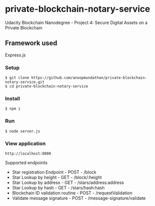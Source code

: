 # private-blockchain-notary-service
Udacity Blockchain Nanodegree - Project 4: Secure Digital Assets on a Private Blockchain

## Framework used

Express.js

### Setup
```
$ git clone https://github.com/anoopmundathan/private-blockchain-notary-service.git
$ cd private-blockchain-notary-service
```
### Install
```
$ npm i
```
### Run
``` 
$ node server.js
```
### View application
``` 
http://localhost:8000
```

Supported endpoints

- Star registration Endpoint  - POST - /block
- Star Lookup by height       - GET - /block/:height
- Star Lookup by address      - GET - /stars/address:address
- Star Lookup by hash         - GET - /stars/hash:hash
- Blockchain ID validation routine -  POST - /requestValidation
- Validate message signature - POST - /message-signature/validate
